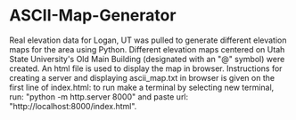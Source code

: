 # ASCII-Map-Generator
Real elevation data for Logan, UT was pulled to generate different elevation maps for the area using Python. Different elevation maps centered on Utah State University's Old Main Building (designated with an "@" symbol) were created. An html file is used to display the map in browser. Instructions for creating a server and displaying ascii_map.txt in browser is given on the first line of index.html: to run make a terminal by selecting new terminal, run: "python -m http.server 8000" and paste url: "http://localhost:8000/index.html".
